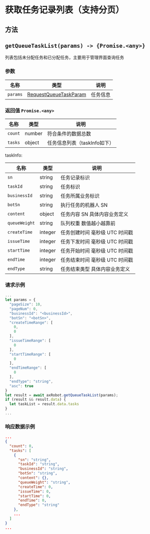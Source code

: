 # 获取任务记录列表（支持分页）

## 方法

## `getQueueTaskList(params) -> {Promise.<any>}`

列表包括未分配任务和已分配任务，主要用于管理界面查询任务

### 参数

| 名称   | 类型                          | 说明     |
| ------ | ----------------------------- | -------- |
| `params` | [RequestQueueTaskParam](../../../Define/Define-RequestQueueTaskParam) | 任务信息 |

### 返回值 `Promise.<any>`
| 名称         | 类型            | 说明                          |
| ------------ | ---------------------------- | --------------  |
| `count`      | number         | 符合条件的数据总数              |
| `tasks`      | object         | 任务信息列表（taskInfo如下）            |

taskInfo:

| 名称         | 类型            | 说明                          |
| ------------ | ---------------------------- | --------------  |
| `sn`         | string         | 任务记录标识                   |
| `taskId`     | string         | 任务标识                       |
| `businessId` | string         | 任务所属业务标识                |
| `botSn`      | string         | 执行任务的机器人 SN             |
| `content`    | object         | 任务内容 SN 具体内容业务定义     |
| `queueWeight`| string         | 队列权重 数值越小越靠前          |
| `createTime` | integer        | 任务创建时间  毫秒级 UTC 时间戳  |
| `issueTime`  | integer        | 任务下发时间  毫秒级 UTC 时间戳  |
| `startTime`  | integer        | 任务开始时间  毫秒级 UTC 时间戳  |
| `endTime`    | integer        | 任务结束时间  毫秒级 UTC 时间戳  |
| `endType`    | string         | 任务结束类型 具体内容业务定义     |

### 请求示例

```javascript
...
let params = {
  "pageSize": 10,
  "pageNum": 0,
  "businessId": "<businessId>",
  "botSn": "<botSn>",
  "createTimeRange": [
    0,
    0
  ],
  "issueTimeRange": [
    0
  ],
  "startTimeRange": [
    0
  ],
  "endTimeRange": [
    0
  ],
  "endType": "string",
  "asc": true
}
let result = await axRobot.getQueueTaskList(params);
if (result && result.data) {
  let taskList = result.data.tasks
}
...
```
### 响应数据示例

```JSON
...
{
  "count": 0,
  "tasks": [
    {
      "sn": "string",
      "taskId": "string",
      "businessId": "string",
      "botSn": "string",
      "content": {},
      "queueWeight": "string",
      "createTime": 0,
      "issueTime": 0,
      "startTime": 0,
      "endTime": 0,
      "endType": "string"
    },
    ...
  ]
}
...
```




